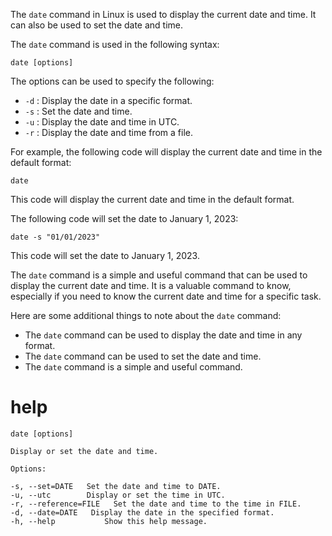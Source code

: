 The `date` command in Linux is used to display the current date and time. It can also be used to set the date and time.

The `date` command is used in the following syntax:

```
date [options]
```

The options can be used to specify the following:

* `-d` : Display the date in a specific format.
* `-s` : Set the date and time.
* `-u` : Display the date and time in UTC.
* `-r` : Display the date and time from a file.

For example, the following code will display the current date and time in the default format:

```
date
```

This code will display the current date and time in the default format.

The following code will set the date to January 1, 2023:

```
date -s "01/01/2023"
```

This code will set the date to January 1, 2023.

The `date` command is a simple and useful command that can be used to display the current date and time. It is a valuable command to know, especially if you need to know the current date and time for a specific task.

Here are some additional things to note about the `date` command:

* The `date` command can be used to display the date and time in any format.
* The `date` command can be used to set the date and time.
* The `date` command is a simple and useful command.

# help 

```
date [options]

Display or set the date and time.

Options:

-s, --set=DATE   Set the date and time to DATE.
-u, --utc        Display or set the time in UTC.
-r, --reference=FILE   Set the date and time to the time in FILE.
-d, --date=DATE   Display the date in the specified format.
-h, --help           Show this help message.
```
